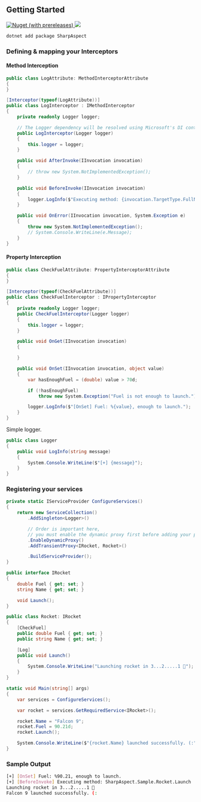 
## Getting Started

<a href="https://www.nuget.org/packages/SharpAspect/">
    <img alt="Nuget (with prereleases)" src="https://img.shields.io/nuget/vpre/SharpAspect?label=SharpAspect%20%7C%20NuGet">

</a>

<a href="https://www.nuget.org/packages/SharpAspect/">
    <img src="https://img.shields.io/nuget/dt/SharpAspect">
</a>


```sh
dotnet add package SharpAspect
```

### Defining & mapping your Interceptors


#### Method Interception

```cs
public class LogAttribute: MethodInterceptorAttribute
{
}

[Interceptor(typeof(LogAttribute))]
public class LogInterceptor : IMethodInterceptor
{
    private readonly Logger logger;

    // The Logger dependency will be resolved using Microsoft's DI container
    public LogInterceptor(Logger logger)
    {
        this.logger = logger;
    }

    public void AfterInvoke(IInvocation invocation)
    {
        // throw new System.NotImplementedException();
    }

    public void BeforeInvoke(IInvocation invocation)
    {
        logger.LogInfo($"Executing method: {invocation.TargetType.FullName}.{invocation.Method.Name}");
    }

    public void OnError(IInvocation invocation, System.Exception e)
    {
        throw new System.NotImplementedException();
        // System.Console.WriteLine(e.Message);
    }
}
```

#### Property Interception

```cs
public class CheckFuelAttribute: PropertyInterceptorAttribute
{
}

[Interceptor(typeof(CheckFuelAttribute))]
public class CheckFuelInterceptor : IPropertyInterceptor
{
    private readonly Logger logger;
    public CheckFuelInterceptor(Logger logger)
    {
        this.logger = logger;
    }

    public void OnGet(IInvocation invocation)
    {

    }

    public void OnSet(IInvocation invocation, object value)
    {
        var hasEnoughFuel = (double) value > 70d;

        if (!hasEnoughFuel)
            throw new System.Exception("Fuel is not enough to launch.");

        logger.LogInfo($"[OnSet] Fuel: %{value}, enough to launch.");
    }
}
```

Simple logger.

```cs
public class Logger
{
    public void LogInfo(string message)
    {
        System.Console.WriteLine($"[+] {message}");
    }
}
```

### Registering your services

```cs
private static IServiceProvider ConfigureServices()
{
    return new ServiceCollection()
        .AddSingleton<Logger>()

        // Order is important here,
        // you must enable the dynamic proxy first before adding your proxied services
        .EnableDynamicProxy()
        .AddTransientProxy<IRocket, Rocket>()

        .BuildServiceProvider();
}
```

```cs
public interface IRocket
{
    double Fuel { get; set; }
    string Name { get; set; }

    void Launch();
}

public class Rocket: IRocket
{
    [CheckFuel]
    public double Fuel { get; set; }
    public string Name { get; set; }

    [Log]
    public void Launch()
    {
        System.Console.WriteLine("Launching rocket in 3...2.....1 🚀");
    }
}
```

```cs
static void Main(string[] args)
{
    var services = ConfigureServices();

    var rocket = services.GetRequiredService<IRocket>();

    rocket.Name = "Falcon 9";
    rocket.Fuel = 90.21d;
    rocket.Launch();

    System.Console.WriteLine($"{rocket.Name} launched successfully. (:");
}
```

### Sample Output

```sh
[+] [OnSet] Fuel: %90.21, enough to launch.
[+] [BeforeInvoke] Executing method: SharpAspect.Sample.Rocket.Launch
Launching rocket in 3...2.....1 🚀
Falcon 9 launched successfully. (:
```
